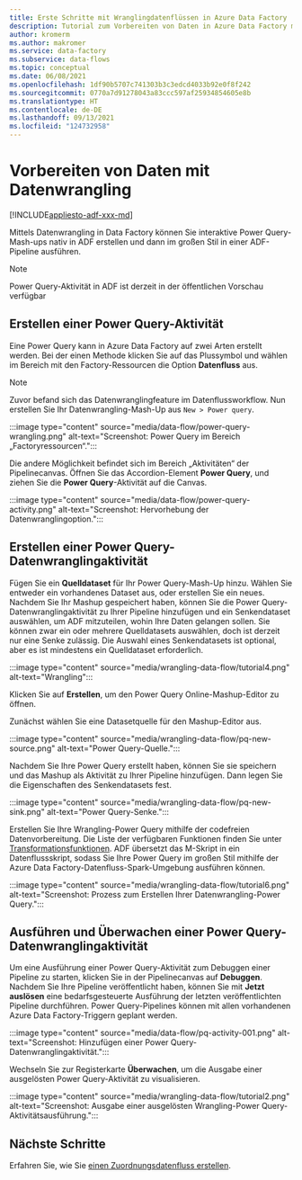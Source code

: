 ```yaml
---
title: Erste Schritte mit Wranglingdatenflüssen in Azure Data Factory
description: Tutorial zum Vorbereiten von Daten in Azure Data Factory mithilfe von Wranglingdatenflüssen
author: kromerm
ms.author: makromer
ms.service: data-factory
ms.subservice: data-flows
ms.topic: conceptual
ms.date: 06/08/2021
ms.openlocfilehash: 1df90b5707c741303b3c3edcd4033b92e0f8f242
ms.sourcegitcommit: 0770a7d91278043a83ccc597af25934854605e8b
ms.translationtype: HT
ms.contentlocale: de-DE
ms.lasthandoff: 09/13/2021
ms.locfileid: "124732958"
---
```

# <a name="prepare-data-with-data-wrangling"></a>Vorbereiten von Daten mit Datenwrangling

[!INCLUDE[appliesto-adf-xxx-md](includes/appliesto-adf-xxx-md.md)]

Mittels Datenwrangling in Data Factory können Sie interaktive Power Query-Mash-ups nativ in ADF erstellen und dann im großen Stil in einer ADF-Pipeline ausführen.

> [!NOTE]
> Power Query-Aktivität in ADF ist derzeit in der öffentlichen Vorschau verfügbar

## <a name="create-a-power-query-activity"></a>Erstellen einer Power Query-Aktivität

Eine Power Query kann in Azure Data Factory auf zwei Arten erstellt werden. Bei der einen Methode klicken Sie auf das Plussymbol und wählen im Bereich mit den Factory-Ressourcen die Option **Datenfluss** aus.

> [!NOTE]
> Zuvor befand sich das Datenwranglingfeature im Datenflussworkflow. Nun erstellen Sie Ihr Datenwrangling-Mash-Up aus ```New > Power query```.

:::image type="content" source="media/data-flow/power-query-wrangling.png" alt-text="Screenshot: Power Query im Bereich „Factoryressourcen“.":::

Die andere Möglichkeit befindet sich im Bereich „Aktivitäten“ der Pipelinecanvas. Öffnen Sie das Accordion-Element **Power Query**, und ziehen Sie die **Power Query**-Aktivität auf die Canvas.

:::image type="content" source="media/data-flow/power-query-activity.png" alt-text="Screenshot: Hervorhebung der Datenwranglingoption.":::

## <a name="author-a-power-query-data-wrangling-activity"></a>Erstellen einer Power Query-Datenwranglingaktivität

Fügen Sie ein **Quelldataset** für Ihr Power Query-Mash-Up hinzu. Wählen Sie entweder ein vorhandenes Dataset aus, oder erstellen Sie ein neues. Nachdem Sie Ihr Mashup gespeichert haben, können Sie die Power Query-Datenwranglingaktivität zu Ihrer Pipeline hinzufügen und ein Senkendataset auswählen, um ADF mitzuteilen, wohin Ihre Daten gelangen sollen. Sie können zwar ein oder mehrere Quelldatasets auswählen, doch ist derzeit nur eine Senke zulässig. Die Auswahl eines Senkendatasets ist optional, aber es ist mindestens ein Quelldataset erforderlich.

:::image type="content" source="media/wrangling-data-flow/tutorial4.png" alt-text="Wrangling":::

Klicken Sie auf **Erstellen**, um den Power Query Online-Mashup-Editor zu öffnen.

Zunächst wählen Sie eine Datasetquelle für den Mashup-Editor aus.

:::image type="content" source="media/wrangling-data-flow/pq-new-source.png" alt-text="Power Query-Quelle.":::

Nachdem Sie Ihre Power Query erstellt haben, können Sie sie speichern und das Mashup als Aktivität zu Ihrer Pipeline hinzufügen. Dann legen Sie die Eigenschaften des Senkendatasets fest.

:::image type="content" source="media/wrangling-data-flow/pq-new-sink.png" alt-text="Power Query-Senke.":::

Erstellen Sie Ihre Wrangling-Power Query mithilfe der codefreien Datenvorbereitung. Die Liste der verfügbaren Funktionen finden Sie unter [Transformationsfunktionen](wrangling-functions.md). ADF übersetzt das M-Skript in ein Datenflussskript, sodass Sie Ihre Power Query im großen Stil mithilfe der Azure Data Factory-Datenfluss-Spark-Umgebung ausführen können.

:::image type="content" source="media/wrangling-data-flow/tutorial6.png" alt-text="Screenshot: Prozess zum Erstellen Ihrer Datenwrangling-Power Query.":::

## <a name="running-and-monitoring-a-power-query-data-wrangling-activity"></a>Ausführen und Überwachen einer Power Query-Datenwranglingaktivität

Um eine Ausführung einer Power Query-Aktivität zum Debuggen einer Pipeline zu starten, klicken Sie in der Pipelinecanvas auf **Debuggen**. Nachdem Sie Ihre Pipeline veröffentlicht haben, können Sie mit **Jetzt auslösen** eine bedarfsgesteuerte Ausführung der letzten veröffentlichten Pipeline durchführen. Power Query-Pipelines können mit allen vorhandenen Azure Data Factory-Triggern geplant werden.

:::image type="content" source="media/data-flow/pq-activity-001.png" alt-text="Screenshot: Hinzufügen einer Power Query-Datenwranglingaktivität.":::

Wechseln Sie zur Registerkarte **Überwachen**, um die Ausgabe einer ausgelösten Power Query-Aktivität zu visualisieren.

:::image type="content" source="media/wrangling-data-flow/tutorial2.png" alt-text="Screenshot: Ausgabe einer ausgelösten Wrangling-Power Query-Aktivitätsausführung.":::

## <a name="next-steps"></a>Nächste Schritte

Erfahren Sie, wie Sie [einen Zuordnungsdatenfluss erstellen](tutorial-data-flow.md).
